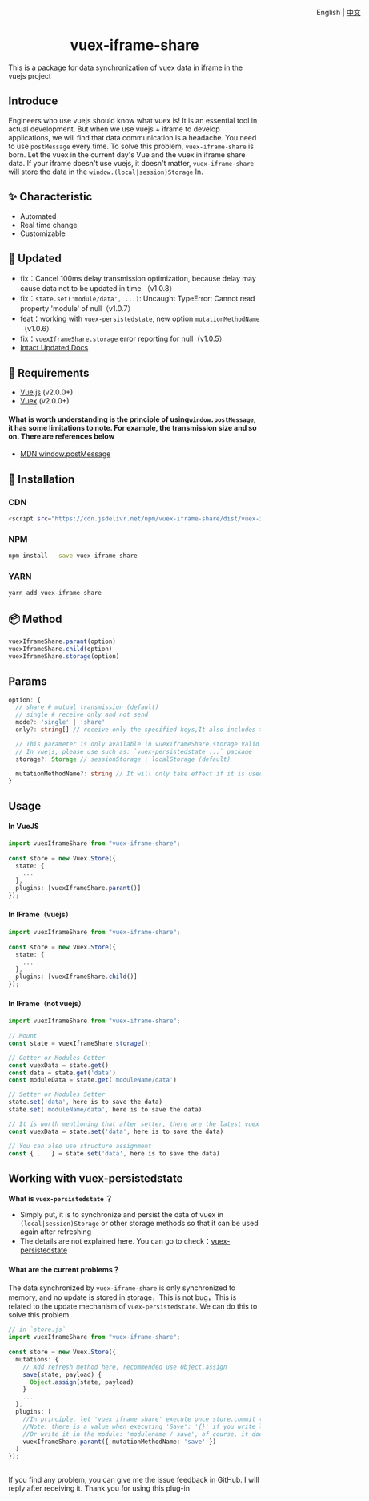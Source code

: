 <h1 align="center">
  vuex-iframe-share
</h1>
This is a package for data synchronization of vuex data in iframe in the vuejs project

<p align="right" style="position:absolute;top:16px;right:28px;">
  English | <a href="https://github.com/qq1147050160/vuex-iframe-share/blob/master/README.zh-CN.md">中文</a>
</p>


## Introduce

Engineers who use vuejs should know what vuex is! It is an essential tool in actual development. But when we use vuejs + iframe to develop applications, we will find that data communication is a headache. You need to use `postMessage` every time. To solve this problem, `vuex-iframe-share` is born. Let the vuex in the current day's Vue and the vuex in iframe share data. If your iframe doesn't use vuejs, it doesn't matter, `vuex-iframe-share` will store the data in the `window.(local|session)Storage` In.

## ✨ Characteristic

- Automated
- Real time change
- Customizable

## 🔔 Updated

- fix：Cancel 100ms delay transmission optimization, because delay may cause data not to be updated in time （v1.0.8）
- fix：`state.set('module/data', ...)`: Uncaught TypeError: Cannot read property 'module' of null（v1.0.7）
- feat：working with `vuex-persistedstate`, new option `mutationMethodName`（v1.0.6）
- fix：`vuexIframeShare.storage` error reporting for null（v1.0.5）
- <a href="https://github.com/qq1147050160/vuex-iframe-share/blob/master/UPDATED.md">Intact Updated Docs</a>

## 🔧 Requirements

- [Vue.js](https://vuejs.org) (v2.0.0+)
- [Vuex](http://vuex.vuejs.org) (v2.0.0+)

#### What is worth understanding is the principle of using` window.postMessage `, it has some limitations to note. For example, the transmission size and so on. There are references below
- [MDN window.postMessage](https://developer.mozilla.org/en-US/docs/Web/API/Window/postMessage)

## 🔧  Installation

### CDN

```bash
<script src="https://cdn.jsdelivr.net/npm/vuex-iframe-share/dist/vuex-iframe-share.umd.min.js"></script>
```

### NPM

```bash
npm install --save vuex-iframe-share
```

### YARN

```bash
yarn add vuex-iframe-share
```

## 📦 Method

```typescript
vuexIframeShare.parant(option)
vuexIframeShare.child(option)
vuexIframeShare.storage(option)
```

## Params

```typescript
option: {
  // share # mutual transmission (default)
  // single # receive only and not send
  mode?: 'single' | 'share'
  only?: string[] // receive only the specified keys,It also includes the modules name, because the modules name is also stored in the state

  // This parameter is only available in vuexIframeShare.storage Valid in.
  // In vuejs, please use such as: `vuex-persistedstate ...` package
  storage?: Storage // sessionStorage | localStorage (default)

  mutationMethodName?: string // It will only take effect if it is used in conjunction with 'vuex-persistedstate'
}
```

## Usage

#### In VueJS

```typescript
import vuexIframeShare from "vuex-iframe-share";
 
const store = new Vuex.Store({
  state: {
    ...
  },
  plugins: [vuexIframeShare.parant()]
});
```

#### In IFrame（vuejs）

```typescript
import vuexIframeShare from "vuex-iframe-share";
 
const store = new Vuex.Store({
  state: {
    ...
  },
  plugins: [vuexIframeShare.child()]
});
```

#### In IFrame（not vuejs）

```typescript
import vuexIframeShare from "vuex-iframe-share";
 
// Mount
const state = vuexIframeShare.storage();

// Getter or Modules Getter
const vuexData = state.get()
const data = state.get('data')
const moduleData = state.get('moduleName/data')

// Setter or Modules Setter
state.set('data', here is to save the data)
state.set('moduleName/data', here is to save the data)

// It is worth mentioning that after setter, there are the latest vuex results, so we can do this:
const vuexData = state.set('data', here is to save the data)

// You can also use structure assignment
const { ... } = state.set('data', here is to save the data)
```

## Working with vuex-persistedstate

<b>What is `vuex-persistedstate` ？</b>
- Simply put, it is to synchronize and persist the data of vuex in `(local|session)Storage` or other storage methods so that it can be used again after refreshing
- The details are not explained here. You can go to check：[vuex-persistedstate](https://www.npmjs.com/package/vuex-persistedstate)

#### What are the current problems？

The data synchronized by `vuex-iframe-share` is only synchronized to memory, and no update is stored in storage，This is not bug，This is related to the update mechanism of `vuex-persistedstate`. We can do this to solve this problem

```typescript
// in `store.js`
import vuexIframeShare from "vuex-iframe-share";
 
const store = new Vuex.Store({
  mutations: {
    // Add refresh method here, recommended use Object.assign
    save(state, payload) {
      Object.assign(state, payload)
    }
    ...
  },
  plugins: [
    //In principle, let 'vuex iframe share' execute once store.commit ('save ', {}), execution will trigger the update!
    //Note: there is a value when executing 'Save': '{}' if you write like me above, you don't need to do any processing, otherwise you need to filter '{}'
    //Or write it in the module: 'modulename / save', of course, it doesn't make any difference, just to trigger the refresh
    vuexIframeShare.parant({ mutationMethodName: 'save' })
  ]
});

```

## 

If you find any problem, you can give me the issue feedback in GitHub. I will reply after receiving it. Thank you for using this plug-in


<!-- ## Thanks -->